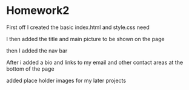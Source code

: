 # Homework2

First off I created the basic index.html and style.css need

I then added the title and main picture to be shown on the page

then I added the nav bar

After i added a bio and links to my email and other contact areas at the bottom of the page

added place holder images for my later projects